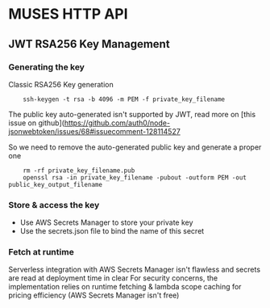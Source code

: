 # MUSES HTTP API


## JWT RSA256 Key Management

### Generating the key

Classic RSA256 Key generation

```
    ssh-keygen -t rsa -b 4096 -m PEM -f private_key_filename
```

The public key auto-generated isn't supported by JWT, read more on [this issue on github](https://github.com/auth0/node-jsonwebtoken/issues/68#issuecomment-128114527

So we need to remove the auto-generated public key and generate a proper one

```
    rm -rf private_key_filename.pub
    openssl rsa -in private_key_filename -pubout -outform PEM -out public_key_output_filename
```

### Store & access the key

* Use AWS Secrets Manager to store your private key
* Use the secrets.json file to bind the name of this secret

### Fetch at runtime

Serverless integration with AWS Secrets Manager isn't flawless and secrets are read at deployment time in clear
For security concerns, the implementation relies on runtime fetching & lambda scope caching for pricing efficiency (AWS Secrets Manager isn't free)
